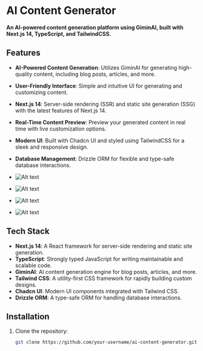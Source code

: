  # AI Content Generator

**An AI-powered content generation platform using GiminAI, built with Next.js 14, TypeScript, and TailwindCSS.**

## Features

- **AI-Powered Content Generation**: Utilizes GiminAI for generating high-quality content, including blog posts, articles, and more.
- **User-Friendly Interface**: Simple and intuitive UI for generating and customizing content.
- **Next.js 14**: Server-side rendering (SSR) and static site generation (SSG) with the latest features of Next.js 14.
- **Real-Time Content Preview**: Preview your generated content in real time with live customization options.
- **Modern UI**: Built with Chadcn UI and styled using TailwindCSS for a sleek and responsive design.
- **Database Management**: Drizzle ORM for flexible and type-safe database interactions.

- ![Alt text](https://res.cloudinary.com/dyv3dluov/image/upload/v1726836415/Home_malhgv.png)
- ![Alt text](https://res.cloudinary.com/dyv3dluov/image/upload/v1726836415/Dashboard_dy1oip.png)
- ![Alt text](https://res.cloudinary.com/dyv3dluov/image/upload/v1726836415/content1_twkdof.png)
- ![Alt text](https://res.cloudinary.com/dyv3dluov/image/upload/v1726836415/content2_zncfhp.png)

## Tech Stack

- **Next.js 14**: A React framework for server-side rendering and static site generation.
- **TypeScript**: Strongly typed JavaScript for writing maintainable and scalable code.
- **GiminAI**: AI content generation engine for blog posts, articles, and more.
- **Tailwind CSS**: A utility-first CSS framework for rapidly building custom designs.
- **Chadcn UI**: Modern UI components integrated with Tailwind CSS.
- **Drizzle ORM**: A type-safe ORM for handling database interactions.

## Installation

1. Clone the repository:

   ```bash
   git clone https://github.com/your-username/ai-content-generator.git
